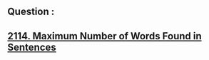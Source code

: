 ## Question : 
<h2> <a href="https://leetcode.com/problems/maximum-number-of-words-found-in-sentences/">2114. Maximum Number of Words Found in Sentences</a>
